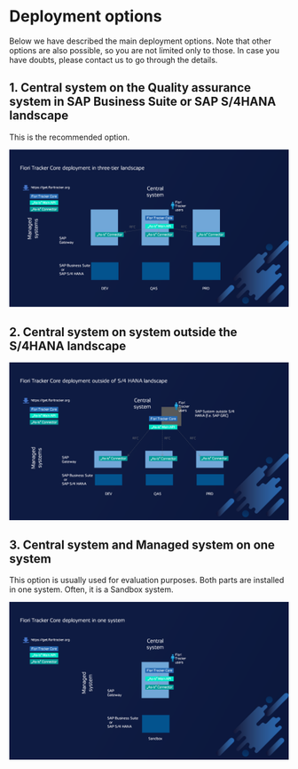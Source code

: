 # Deployment options
Below we have described the main deployment options. Note that other options are also possible, so you are not limited only to those. In case you have doubts, please contact us to go through the details.

## 1. Central system on the Quality assurance system in SAP Business Suite or SAP S/4HANA landscape

This is the recommended option.

![](res/opt1.png)

## 2. Central system on system outside the S/4HANA landscape

![](res/opt2.png)

## 3. Central system and Managed system on one system

This option is usually used for evaluation purposes. Both parts are installed in one system. Often, it is a Sandbox system.

![](res/opt3.png)